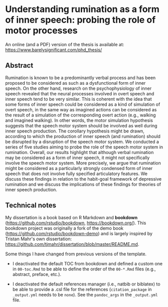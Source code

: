 # Understanding rumination as a form of inner speech: probing the role of motor processes

An online (and a PDF) version of the thesis is available at: https://www.barelysignificant.com/phd_thesis/

## Abstract

Rumination is known to be a predominantly verbal process and has been proposed to be considered as such as a dysfunctional form of inner speech. On the other hand, research on the psychophysiology of inner speech revealed that the neural processes involved in overt speech and inner speech tend to be very similar. This is coherent with the idea that some forms of inner speech could be considered as a kind of simulation of overt speech, in the same way as imagined actions can be considered as the result of a simulation of the corresponding overt action (e.g., walking and imagined walking). In other words, the motor simulation hypothesis suggests that the speech motor system should be involved as well during inner speech production. The corollary hypothesis might be drawn, according to which the production of inner speech (and rumination) should be disrupted by a disruption of the speech motor system. We conducted a series of five studies aiming to probe the role of the speech motor system in rumination. Overall, our results highlight that although verbal rumination may be considered as a form of inner speech, it might not specifically involve the speech motor system. More precisely, we argue that rumination might be considered as a particularly strongly condensed form of inner speech that does not involve fully specified articulatory features. We discuss these findings in relation to the habit-goal framework of depressive rumination and we discuss the implications of these findings for theories of inner speech production.

<!--

Rumination is known to be a predominantly verbal process and has been proposed to be considered as such as a dysfunctional form of inner speech. On the other hand, research on the psychophysiology of inner speech revealed that the neural processes involved in overt speech and inner speech tend to be very similar. This is coherent with the idea that some forms of inner speech could be considered as a kind of simulation of overt speech, in the same way as imagined actions can be considered as the result of a simulation of the corresponding overt action (e.g., walking and imagined walking). In other words, the motor simulation hypothesis suggests that the speech motor system should be involved as well during inner speech production. The corollary hypothesis might be drawn, according to which the production of inner speech (and rumination) should be disrupted by a disruption of the speech motor system.

We conducted a series of five studies aiming to probe the role of the speech motor system in rumination. In Study 1, we used surface electromyography to examine the involvement of the speech motor system during induced rumination. We observed that induced rumination was associated with increased facial (lips and forehead) muscular activity as compared to rest. Moreover, an orofacial relaxation was more efficient in decreasing self-reported state rumination than a non-orofacial relaxation. These results taken together suggest that rumination might be considered as a form of inner speech recruiting the speech motor system. In Study 2, we induced rumination in either a verbal or a non-verbal modality to compare their electromyographic correlates. Our results shown that i) the induction of rumination in different modalities was not successful but that ii) comparing (a posteriori) groups of verbal versus non-verbal ruminators did not reveal differences in their electromyographic correlates. Moreover, a comparison of an orofacial relaxation to a non-orofacial relaxation (as in the first study) revealed an opposite pattern of results to those of Study 1. In Study 3, we compared the electromyographic correlates of both overt speech and inner speech production of two classes of nonwords. An automatic classification approach was undertaken to discriminate these signals according to the class of nonword to be uttered. Although this approach lead to reasonable accuracy rates during overt speech production, it failed to discriminate inner speech content based on surface electromyography signals. In Study 4, we used articulatory suppression to test the involvement of the speech motor system during rumination. Self-reported levels of state rumination showed a decrease after both motor activities (silent mouthing vs. finger-tapping), with only a slightly stronger decrease after the articulatory suppression than the control task. Importantly, the rumination level decrease was not moderated by the modality (verbal vs. non-verbal) of the ruminative thoughts. In Study 5, we induced either rumination or a more constructive form of repetitive thinking (problem-solving). We compared the effects of articulatory suppression to a control induction on self-reported state rumination and state affects following each thinking-style induction. Preliminary results suggest no stronger effect of articulatory suppression (chewing) in reducing self-reported state rumination as compared to finger-tapping.

Overall, these results highlight that although verbal rumination may be considered as a form of inner speech, it might not specifically involve the speech motor system. More precisely, we argue that rumination might be considered as a particularly strongly condensed form of inner speech that does not involve fully specified articulatory features. We discuss these findings in relation to the habit-goal framework of depressive rumination and we discuss the implications of these findings for theories of inner speech production.

-->

## Technical notes

My dissertation is a book based on R Markdown and **bookdown**
(<https://github.com/rstudio/bookdown>, <https://bookdown.org/>). This bookdown project was originally a fork of the demo book
(<https://github.com/rstudio/bookdown-demo>) and is largely inspired by Tristan Mahr's own dissertation: <https://github.com/tjmahr/dissertation/blob/master/README.md>.

Some things I have changed from previous versions of the template.

* I deactivated the default TOC from bookdown and defined a custom one in `00-toc.Rmd` to be able to define the order of the `00-*.Rmd` files (e.g., abstract, preface, etc.).

* I deactivated the default references manager (i.e., natbib or biblatex) to be able to provide a .csl file for the references (`citation_package` in `_output.yml` needs to be `none`). See the `pandoc_args` in the `_output.yml` file.
